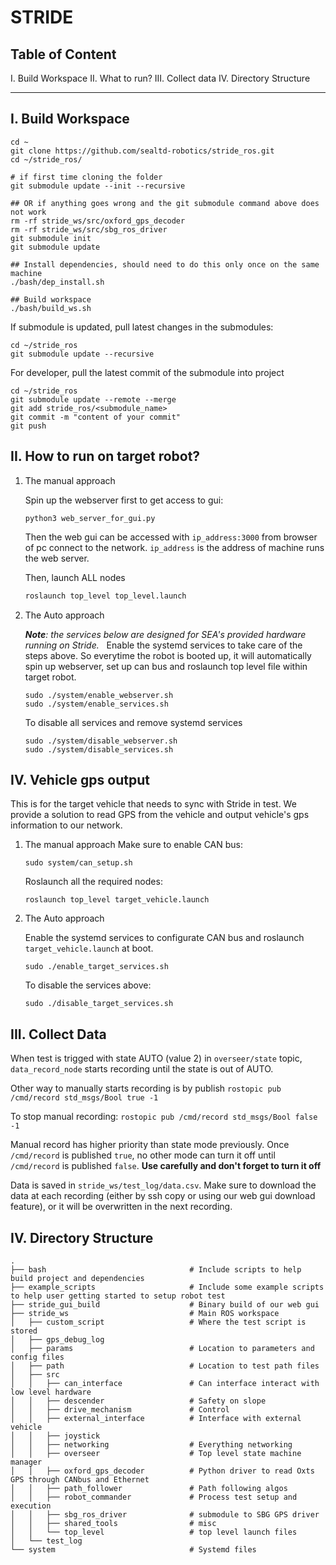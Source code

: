 # STRIDE

## Table of Content

I. Build Workspace
II. What to run?
III. Collect data
IV. Directory Structure

---


## I. Build Workspace

```
cd ~
git clone https://github.com/sealtd-robotics/stride_ros.git
cd ~/stride_ros/

# if first time cloning the folder
git submodule update --init --recursive

## OR if anything goes wrong and the git submodule command above does not work
rm -rf stride_ws/src/oxford_gps_decoder
rm -rf stride_ws/src/sbg_ros_driver
git submodule init
git submodule update

## Install dependencies, should need to do this only once on the same machine
./bash/dep_install.sh

## Build workspace
./bash/build_ws.sh
```

If submodule is updated, pull latest changes in the submodules:

```
cd ~/stride_ros
git submodule update --recursive
```

For developer, pull the latest commit of the submodule into project

```
cd ~/stride_ros
git submodule update --remote --merge
git add stride_ros/<submodule_name>
git commit -m "content of your commit"
git push
```

## II. How to run on target robot?

1. The manual approach

   Spin up the webserver first to get access to gui:

   ```
   python3 web_server_for_gui.py
   ```

   Then the web gui can be accessed with `ip_address:3000` from browser of pc connect to the network. `ip_address` is the address of machine runs the web server.

   Then, launch ALL nodes

   ```bash
   roslaunch top_level top_level.launch
   ```

2. The Auto approach

   ***Note**: the services below are designed for SEA's provided hardware running on Stride.*
   &nbsp;
   Enable the systemd services to take care of the steps above. So everytime the robot is booted up, it will automatically spin up webserver, set up can bus and roslaunch top level file within target robot.

   ```
   sudo ./system/enable_webserver.sh
   sudo ./system/enable_services.sh
   ```

   To disable all services and remove systemd services

   ```
   sudo ./system/disable_webserver.sh
   sudo ./system/disable_services.sh
   ```

## IV. Vehicle gps output

   This is for the target vehicle that needs to sync with Stride in test. We provide a solution to read GPS from the vehicle and output vehicle's gps information to our network.
   
   1. The manual approach
      Make sure to enable CAN bus:
      ```
      sudo system/can_setup.sh
      ```
      Roslaunch all the required nodes:
      ```
      roslaunch top_level target_vehicle.launch
      ```

   2. The Auto approach

      Enable the systemd services to configurate CAN bus and roslaunch `target_vehicle.launch` at boot.
      ```
      sudo ./enable_target_services.sh
      ```

      To disable the services above:
      ```
      sudo ./disable_target_services.sh
      ```

## III. Collect Data

When test is trigged with state AUTO (value 2) in `overseer/state` topic, `data_record_node` starts recording until the state is out of AUTO.

Other way to manually starts recording is by publish
`rostopic pub /cmd/record std_msgs/Bool true -1`

To stop manual recording:
`rostopic pub /cmd/record std_msgs/Bool false -1`

Manual record has higher priority than state mode previously. Once `/cmd/record` is published `true`, no other mode can turn it off until `/cmd/record` is published `false`. **Use carefully and don't forget to turn it off**

Data is saved in `stride_ws/test_log/data.csv`. Make sure to download the data at each recording (either by ssh copy or using our web gui download feature), or it will be overwritten in the next recording.

## IV. Directory Structure

```
.
├── bash                                # Include scripts to help build project and dependencies
├── example_scripts                     # Include some example scripts to help user getting started to setup robot test
├── stride_gui_build                    # Binary build of our web gui
├── stride_ws                           # Main ROS workspace
│   ├── custom_script                   # Where the test script is stored
│   ├── gps_debug_log
│   ├── params                          # Location to parameters and config files
│   ├── path                            # Location to test path files
│   ├── src
│   │   ├── can_interface               # Can interface interact with low level hardware
│   │   ├── descender                   # Safety on slope
│   │   ├── drive_mechanism             # Control
│   │   ├── external_interface          # Interface with external vehicle
│   │   ├── joystick                    
│   │   ├── networking                  # Everything networking
│   │   ├── overseer                    # Top level state machine manager
│   │   ├── oxford_gps_decoder          # Python driver to read Oxts GPS through CANbus and Ethernet
│   │   ├── path_follower               # Path following algos
│   │   ├── robot_commander             # Process test setup and execution
│   │   ├── sbg_ros_driver              # submodule to SBG GPS driver
│   │   ├── shared_tools                # misc
│   │   └── top_level                   # top level launch files
│   └── test_log                        
└── system                              # Systemd files
```
